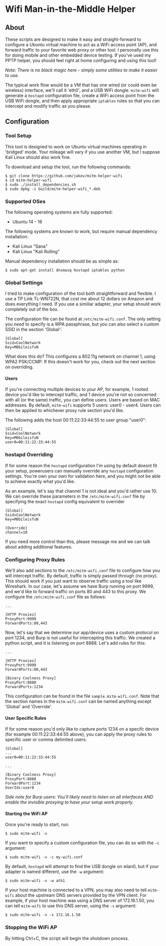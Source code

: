 # Wifi Man-in-the-Middle Helper

## About
These scripts are designed to make it easy and straight-forward to configure a Ubuntu virtual machine to act as a WiFi access point (AP), and forward traffic to your favorite web proxy or other tool. I personally use this for doing mobile and other embedded device testing. If you've used my PPTP helper, you should feel right at home configuring and using this tool!

*Note: There is no black magic here - simply some utilities to make it easier to use.*

The typical work flow would be a VM that has one wired (or could even be wireless) interface, we'll call it 'eth0', and a USB WiFi dongle. `mitm-wifi` will generate a `hostapd` configuration file, create a WiFi access point from the USB WiFi dongle, and then apply appropriate `iptables` rules so that you can intercept and modify traffic as you please.

## Configuration
### Tool Setup
This tool is designed to work on Ubuntu virtual machines operating in 'bridged' mode. Your mileage will vary if you use another VM, but I suppose Kali Linux should also work fine.

To download and setup the tool, run the following commands:

    $ git clone https://github.com/jakev/mitm-helper-wifi
    $ cd mitm-helper-wifi
    $ sudo ./install_dependencies.sh
    $ sudo dpkg -i build/mitm-helper-wifi_*.deb

### Supported OSes
The following operating systems are fully supported:

* Ubuntu 14 - 16

The following systems are known to work, but require manual dependency installation:

* Kali Linux "Sana"
* Kali Linux "Kali Rolling"

Manual dependency installation should be as simple as:

    $ sudo apt-get install dnsmasq hostapd iptables python

### Global Settings
I tried to make configuration of the tool both straightforward and flexible. I use a TP Link TL-WN722N, that cost me about 12 dollars on Amazon and does everything I need. If you use a similiar adapter, your setup should work completely out of the box.

The configuration file can be found at `/etc/mitm-wifi.conf`. The only setting you _need_ to specify is a WPA passphrase, but you can also select a custom SSID in the section 'Global':

```
[Global]
Ssid=CoolNetwork
Key=M0bileisfuN
```

What does this do? This configures a 802.11g network on channel 1, using WPA2 PSK/CCMP. If this doesn't work for you, check out the next section on overriding.

#### Users
If you're connecting multiple devices to your AP, for example, 1 rooted device you'd like to intercept traffic, and 1 device you're not so concerned with all (or the same) traffic, you can define users.  Users are based on MAC addresses.  By default, `mitm-wifi` supports 5 users: user0 - user4.  Users can then be applied to whichever proxy rule section you'd like.

The following adds the host 00:11:22:33:44:55 to user group "user0":

```
[Global]
Ssid=CoolNetwork
Key=M0bileisfuN
user0=00:11:22:33:44:55
```

### hostapd Overriding
If for some reason the `hostapd` configuration I'm using by default doesnt fit your setup, powerusers can manually override any `hostapd` configuration settings. You're own your own for validation here, and you might not be able to achieve exactly what you'd like.

As an example, let's say that channel 1 is not ideal and you'd rather use 10.  We can override these parameters in the `/etc/mitm-wifi.conf` file by specifying the exact `hostapd` config equivalent to overrider

```
[Global]
Ssid=CoolNetwork
Key=M0bileisfuN

[Override]
channel=10
```

If you need more control than this, please message me and we can talk about adding additional features.

### Configuring Proxy Rules
We'll also add sections to the `/etc/mitm-wifi.conf` file to configure how you will intercept traffic. By default, traffic is simply passed through (no proxy). This should work if you just want to observe traffic using a tool like Wireshark. In our case, let's assume we have Burp running on port 9999, and we'd like to forward traffic on ports 80 and 443 to this proxy. We configure the `/etc/mitm-wifi.conf` file as follows:

```
...

[HTTP Proxies]
ProxyPort:9999
ForwardPorts:80,443
```

Now, let's say that we determine our app/device uses a custom protocol on port 1234, and Burp is not useful for intercepting this traffic. We created a python script, and it is listening on port 8888. Let's add rules for this:

```
...

[HTTP Proxies]
ProxyPort:9999
ForwardPorts:80,443

[Binary Coolness Proxy]
ProxyPort:8888
ForwardPorts:1234
```

This configuration can be found in the file `sample.mitm-wifi.conf`. Note that the section names in the `mitm-wifi.conf` can be named anything except 'Global' and 'Override'.

#### User Specific Rules
If for some reason you'd only like to capture ports 1234 on a specifc device (for example 00:11:22:33:44:55 above), you can apply the proxy rules to specific user or comma delimited users:

```
[Global]
...
user0=00:11:22:33:44:55

...

[Binary Coolness Proxy]
ProxyPort:8888
ForwardPort:1234
UserIds:user0
```

*Side note for Burp users: You'll likely need to listen on all interfaces AND enable the invisible proxying to have your setup work properly.*

#### Starting the WiFi AP
Once you're ready to start, run:

    $ sudo mitm-wifi -v

If you want to specify a custom configuration file, you can do so with the `-c` argument:

    $ sudo mitm-wifi -v -c my-wifi.conf

By default, `hostapd` will attempt to find the USB dongle on wlan0, but if your adapter is named different, use the `-w` argument:

    $ sudo mitm-wifi -v -w ath1

If your host machine is connected to a VPN, you may also need to tell `mitm-wifi` about the upstream DNS servers provided by the VPN client.  For example, if your host machine was using a DNS server of 172.16.1.50, you can tell `mitm-wifi` to use this DNS server, using the `-s` argument:

    $ sudo mitm-wifi -v -s 172.16.1.50

### Stopping the WiFi AP
By hitting Ctrl+C, the script will begin the shutdown process.
